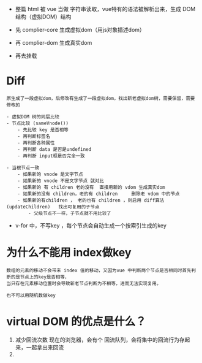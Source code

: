 - 整篇 html 被 vue 当做 字符串读取，vue特有的语法被解析出来，生成 DOM 结构（虚拟DOM）结构

- 先 complier-core 生成虚拟dom（用js对象描述dom）
- 再 complier-dom 生成真实dom
- 再去挂载


# Diff
    原生成了一段虚拟dom，后修改有生成了一段虚拟dom，找出新老虚拟dom树，需要保留，需要修改的

    - 虚拟DOM 树的同层比较
    - 节点比较 (sameVnode())
        - 先比较 key 是否相等
        - 再判断标签名
        - 再判断各种属性
        - 再判断 data 是否是undefined
        - 再判断 input框是否完全一致
        
    - 当根节点一致
        - 如果新的 vnode 是文字节点
        - 如果新的 vnode 不是文字节点 就对比
        - 如果新的 有 children 老的没有  直接用新的 vdom 生成真实dom
        - 如果新的没有 children，老的有 children     删除老 vdom 中的节点
        - 如果新的有children ， 老的也有 children ，则启用 diff算法 (updateChildren)   找出可复用的子节点
            - 父级节点不一样，子节点就不用比较了

- v-for 中，不写key ，每个节点会自动生成一个按索引生成的key

# 为什么不能用 index做key
    数组的元素的移动不会带来 index 值的移动，又因为vue 中判断两个节点是否相同时首先判断的是节点上的key是否相等，
    当只存在元素移动位置时会导致新老节点判断为不相等，进而无法实现复用。

    也不可以用随机数做key

# virtual DOM 的优点是什么？
1. 减少回流次数 
    现在的浏览器，会有个 回流队列，会将集中的回流行为存起来，一起拿出来回流
2. 


